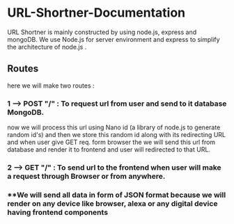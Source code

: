 # URL-Shortner-Documentation

URL Shortner is mainly constructed by using node.js, express and mongoDB.
We use Node.js for server environment and express to simplify the architecture of node.js .

<h2>Routes</h2>
here we will make two routes :
<h3>1 --> POST "/"  : To request url from user and send to it database MongoDB.</h3>

now we will process this url using Nano id (a library of node.js to generate random id's) and then we store this random id along with its redirecting URL and when user give GET req. form browser the we will send this url from database and render it to frontend and user will redirected to that URL.

<h3> 2 --> GET "/"  : To send url to the frontend when user will make a request through Browser or from anywhere.</h3>

<h3>**We will send all data in form of JSON format because we will render on any device like browser, alexa or any digital device having frontend components </h3>
